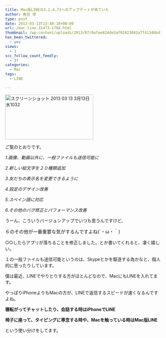 ```yaml
---
title: Mac版LINEの3.1.4.73へのアップデートが来ていた
author: 魚住 惇
type: post
date: 2013-03-13T13:40:10+00:00
url: /mac-line-31473-1704.html
thumbnail: /wp-content/uploads/2013/07/0afee824de3af92423042a7f4134bbd1.png
has_been_twittered:
  - yes
views:
  - 1
scc_follow_count_feedly:
  - 37
categories:
  - Mac
tags:
  - LINE

---
```

<img decoding="async" loading="lazy" title="スクリーンショット 2013-03-13 3月13日水1032.png" src="/wp-content/uploads/2013/03/0afee824de3af92423042a7f4134bbd1.png" alt="スクリーンショット 2013 03 13 3月13日水1032" width="285" height="145" border="0" />

<!--more-->

ご覧のとおりです。

_1.画像、動画以外に、一般ファイルも送信可能に_

_2.新しい絵文字を２０種類追加_

_3.友だちの表示名を変更できるように_

_4.設定のデザイン改善_

_5.スペイン語に対応_

_6.その他のバグ修正とパフォーマンス改善_</p> 

うーん、こういうバージョンアップでいつも思うんですけど、

<p style="font-size: 15px;">
  ６のその他が一番重要な気がするんですよね(´・ω・｀)
</p>

○○したらアプリが落ちることを修正しました。とか書いてくれると、凄く嬉しい。

１の一般ファイルも送信可能というのは、Skypeとかを駆逐する為かなと、個人的に思ったりしています。</p> 

僕は最近、LINEでやりとりする方がほとんどなので、MacにもLINEを入れてます。

やっぱりiPhoneよりもMacの方が、LINEで返信するスピードが速くなるんですよね。

**寝転がってチャットしたり、会話する時はiPhoneでLINE**

**椅子に座って、タイピングに専念する時や、Macを触っている時はMac版LINE**

という使い分けをしてます。